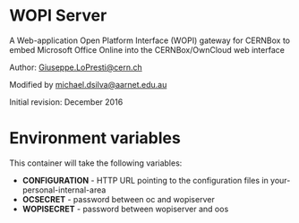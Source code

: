 # WOPI Server

A Web-application Open Platform Interface (WOPI) gateway for CERNBox
to embed Microsoft Office Online into the CERNBox/OwnCloud web interface

Author: Giuseppe.LoPresti@cern.ch

Modified by michael.dsilva@aarnet.edu.au

Initial revision: December 2016

# Environment variables

This container will take the following variables:

- __CONFIGURATION__ - HTTP URL pointing to the configuration files in your-personal-internal-area
- __OCSECRET__ - password between oc and wopiserver
- __WOPISECRET__ - password between wopiserver and oos

